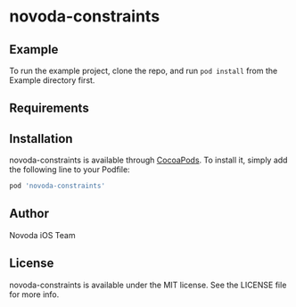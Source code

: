 # novoda-constraints


## Example

To run the example project, clone the repo, and run `pod install` from the Example directory first.

## Requirements

## Installation

novoda-constraints is available through [CocoaPods](https://cocoapods.org). To install
it, simply add the following line to your Podfile:

```ruby
pod 'novoda-constraints'
```

## Author

Novoda iOS Team

## License

novoda-constraints is available under the MIT license. See the LICENSE file for more info.
